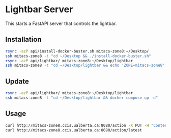 # Lightbar Server

This starts a FastAPI server that controls the lightbar.

## Installation
```bash
rsync -azP api/install-docker-buster.sh mitacs-zone8:~/Desktop/
ssh mitacs-zone8 -t "cd ~/Desktop && ./install-docker-buster.sh"
rsync -azP api/lightbar/ mitacs-zone8:~/Desktop/lightbar
ssh mitacs-zone8 -t "cd ~/Desktop/lightbar && echo 'ZONE=mitacs-zone8' > .env && docker compose up -d"
```

## Update
```bash
rsync -azP api/lightbar/ mitacs-zone8:~/Desktop/lightbar
ssh mitacs-zone8 -t "cd ~/Desktop/lightbar && docker compose up -d"
```


## Usage
```bash
curl http://mitacs-zone8.ccis.ualberta.ca:8080/action -X PUT -H "Content-Type: application/json" -d '{"array": [[1.0, 1.0, 1.0, 1.0, 1.0, 1.0], [1.0, 1.0, 1.0, 1.0, 1.0, 1.0]]}'
curl http://mitacs-zone8.ccis.ualberta.ca:8080/action/latest
```
